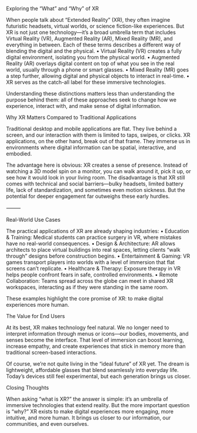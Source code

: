 Exploring the “What” and “Why” of XR

When people talk about “Extended Reality” (XR), they often imagine futuristic headsets, virtual worlds, or science fiction-like experiences. But XR is not just one technology—it’s a broad umbrella term that includes Virtual Reality (VR), Augmented Reality (AR), Mixed Reality (MR), and everything in between. Each of these terms describes a different way of blending the digital and the physical.
	•	Virtual Reality (VR) creates a fully digital environment, isolating you from the physical world.
	•	Augmented Reality (AR) overlays digital content on top of what you see in the real world, usually through a phone or smart glasses.
	•	Mixed Reality (MR) goes a step further, allowing digital and physical objects to interact in real-time.
	•	XR serves as the catch-all label for these immersive technologies.

Understanding these distinctions matters less than understanding the purpose behind them: all of these approaches seek to change how we experience, interact with, and make sense of digital information.



Why XR Matters Compared to Traditional Applications

Traditional desktop and mobile applications are flat. They live behind a screen, and our interaction with them is limited to taps, swipes, or clicks. XR applications, on the other hand, break out of that frame. They immerse us in environments where digital information can be spatial, interactive, and embodied.

The advantage here is obvious: XR creates a sense of presence. Instead of watching a 3D model spin on a monitor, you can walk around it, pick it up, or see how it would look in your living room. The disadvantage is that XR still comes with technical and social barriers—bulky headsets, limited battery life, lack of standardization, and sometimes even motion sickness. But the potential for deeper engagement far outweighs these early hurdles.

⸻

Real-World Use Cases

The practical applications of XR are already shaping industries:
	•	Education & Training: Medical students can practice surgery in VR, where mistakes have no real-world consequences.
	•	Design & Architecture: AR allows architects to place virtual buildings into real spaces, letting clients “walk through” designs before construction begins.
	•	Entertainment & Gaming: VR games transport players into worlds with a level of immersion that flat screens can’t replicate.
	•	Healthcare & Therapy: Exposure therapy in VR helps people confront fears in safe, controlled environments.
	•	Remote Collaboration: Teams spread across the globe can meet in shared XR workspaces, interacting as if they were standing in the same room.

These examples highlight the core promise of XR: to make digital experiences more human.



The Value for End Users

At its best, XR makes technology feel natural. We no longer need to interpret information through menus or icons—our bodies, movements, and senses become the interface. That level of immersion can boost learning, increase empathy, and create experiences that stick in memory more than traditional screen-based interactions.

Of course, we’re not quite living in the “ideal future” of XR yet. The dream is lightweight, affordable glasses that blend seamlessly into everyday life. Today’s devices still feel experimental, but each generation brings us closer.



Closing Thoughts

When asking “what is XR?” the answer is simple: it’s an umbrella of immersive technologies that extend reality. But the more important question is “why?” XR exists to make digital experiences more engaging, more intuitive, and more human. It brings us closer to our information, our communities, and even ourselves.